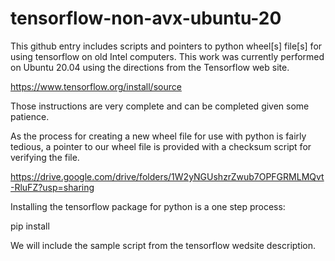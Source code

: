 # tensorflow-non-avx-ubuntu-20
This github entry includes scripts and pointers to python wheel[s] file[s] for using tensorflow on old Intel computers.  This work was currently performed on Ubuntu 20.04 using the directions from the Tensorflow web site.

https://www.tensorflow.org/install/source

Those instructions are very complete and can be completed given some patience.

As the process for creating a new wheel file for use with python is fairly tedious, a pointer to our wheel file is provided with a checksum script for verifying the file.

https://drive.google.com/drive/folders/1W2yNGUshzrZwub7OPFGRMLMQvt-RluFZ?usp=sharing

Installing the tensorflow package for python is a one step process:

pip install <file>
  
We will include the sample script from the tensorflow wedsite description.
 
